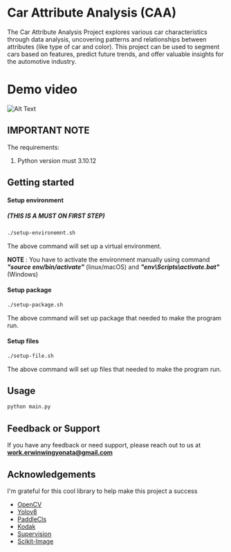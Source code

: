 # Car Attribute Analysis (CAA)

The Car Attribute Analysis Project explores various car characteristics through data analysis, uncovering patterns and relationships between attributes (like type of car and color). This project can be used to segment cars based on features, predict future trends, and offer valuable insights for the automotive industry.

# Demo video

![Alt Text](demo.gif)

## IMPORTANT NOTE
The requirements:
1. Python version must 3.10.12

## Getting started
#### Setup environment
##### **(THIS IS A MUST ON FIRST STEP)**
```bash
./setup-environemnt.sh
```
The above command will set up a virtual environment.

**NOTE** : You have to activate the environment manually using command ***"source env/bin/activate"*** (linux/macOS) and ***"env\Scripts\activate.bat"*** (Windows)

#### Setup package
```bash
./setup-package.sh
```
The above command will set up package that needed to make the program run.

#### Setup files
```bash
./setup-file.sh
```
The above command will set up files that needed to make the program run.

## Usage
```bash
python main.py
```

## Feedback or Support
If you have any feedback or need support, please reach out to us at **work.erwinwingyonata@gmail.com**

## Acknowledgements
I'm grateful for this cool library to help make this project a success

 - [OpenCV](https://opencv.org/)
 - [Yolov8](https://github.com/ultralytics/ultralytics)
 - [PaddleCls](https://github.com/PaddlePaddle/PaddleClas)
 - [Kodak](https://ieeexplore.ieee.org/abstract/document/1315057)
 - [Supervision](https://supervision.roboflow.com/latest/)
 - [Scikit-Image](https://scikit-image.org/)

